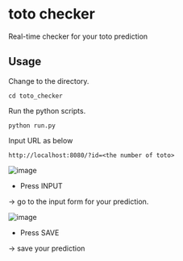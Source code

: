 # toto checker
Real-time checker for your toto prediction

## Usage
Change to the directory.

`cd toto_checker`

Run the python scripts.

`python run.py`

Input URL as below

`http://localhost:8080/?id=<the number of toto>`

![image](https://user-images.githubusercontent.com/28561230/54271390-c0ad4c00-45c4-11e9-818d-cd143356bebc.png)

- Press INPUT

-> go to the input form for your prediction.

![image](https://user-images.githubusercontent.com/28561230/54472269-f478b380-4808-11e9-8d82-756867d89ed4.png)

- Press SAVE

-> save your prediction
